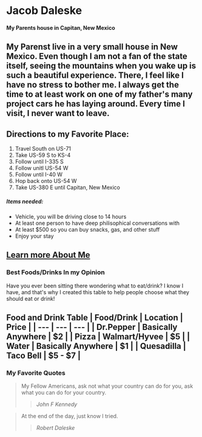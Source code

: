 # Jacob Daleske
#### My Parents house in Capitan, New Mexico
My Parenst live in a very small house in New Mexico. **Even though I am not a fan of the state itself**, seeing the mountains when you wake up is such a beautiful experience. There, I feel like I have **no stress** to bother me. I always get the time to at least work on one of my father's many project cars he has laying around. Every time I visit, I never want to leave.
---
## Directions to my Favorite Place:
1. Travel South on US-71
2. Take US-59 S to KS-4
3. Follow until I-335 S
4. Follow unitl US-54 W
5. Follow until I-40 W
6. Hop back onto US-54 W
7. Take US-380 E until Capitan, New Mexico

##### Items needed:
* Vehicle, you will be driving close to 14 hours
* At least one person to have deep philisophical conversations with
* At least $500 so you can buy snacks, gas, and other stuff
* Enjoy your stay

**[Learn more About Me](AboutMe.md)**
---
### Best Foods/Drinks In my Opinion

Have you ever been sitting there wondering what to eat/drink? I know I have, and that's why I created this table to help people choose what they should eat or drink!

Food and Drink Table
| Food/Drink | Location | Price |
| --- | --- | --- |
| Dr.Pepper | Basically Anywhere | $2 |
| Pizza | Walmart/Hyvee | $5 |
| Water | Basically Anywhere | $1 |
| Quesadilla | Taco Bell | $5 - $7 |
---
### My Favorite Quotes
> My Fellow Americans, ask not what your country can do for you, ask what you can do for your country.
>> *John F Kennedy*

> At the end of the day, just know I tried.
>> *Robert Daleske*


